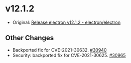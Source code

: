 # v12.1.2

- Original: [Release electron v12.1.2 - electron/electron](https://github.com/electron/electron/releases/tag/v12.1.2)

## Other Changes

- Backported fix for CVE-2021-30632. [#30940](https://github.com/electron/electron/pull/30940)
- Security: backported fix for CVE-2021-30625. [#30965](https://github.com/electron/electron/pull/30965)
